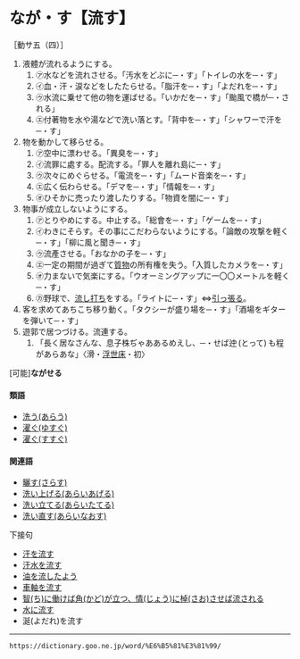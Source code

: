 # なが・す【流す】

［動サ五（四）］
1.  液體が流れるようにする。    
    1.  ㋐水などを流れさせる。「汚水をどぶに─・す」「トイレの水を─・す」        
    2.  ㋑血・汗・涙などをしたたらせる。「脂汗を─・す」「よだれを─・す」        
    3.  ㋒水流に乗せて他の物を運ばせる。「いかだを─・す」「颱風で橋が─・される」        
    4.  ㋓付著物を水や湯などで洗い落とす。「背中を─・す」「シャワーで汗を─・す」
2. 物を動かして移らせる。    
    1.  ㋐空中に漂わせる。「異臭を─・す」        
    2.  ㋑流罪に處する。配流する。「罪人を離れ島に─・す」        
    3.  ㋒次々にめぐらせる。「電流を─・す」「ムード音楽を─・す」        
    4.  ㋓広く伝わらせる。「デマを─・す」「情報を─・す」        
    5.  ㋔ひそかに売ったり渡したりする。「物資を闇に─・す」        
3. 物事が成立しないようにする。    
    1.  ㋐とりやめにする。中止する。「総會を─・す」「ゲームを─・す」        
    2.  ㋑わきにそらす。その事にこだわらないようにする。「論敵の攻撃を軽く─・す」「柳に風と聞き─・す」        
    3.  ㋒流產させる。「おなかの子を─・す」        
    4.  ㋓一定の期間が過ぎて[質物](https://dictionary.goo.ne.jp/word/%E8%B3%AA%E7%89%A9_%28%E3%81%97%E3%81%A1%E3%82%82%E3%81%A4%29/#jn-97992)の所有権を失う。「入質したカメラを─・す」        
    5.  ㋔力まないで気楽にする。「ウオーミングアップに一〇〇メートルを軽く─・す」        
    6.  ㋕野球で、[流し打ち](https://dictionary.goo.ne.jp/word/%E6%B5%81%E3%81%97%E6%89%93%E3%81%A1/#jn-163039)をする。「ライトに─・す」⇔[引っ張る](https://dictionary.goo.ne.jp/word/%E5%BC%95%E3%81%A3%E5%BC%B5%E3%82%8B/#jn-185625)。
4. 客を求めてあちこち移り動く。「タクシーが盛り場を─・す」「酒場をギターを弾いて─・す」
5. 遊郭で居つづける。流連する。    
    1.  「長く居なさんな、息子株ぢゃああるめえし、─・せば迚 (とって) も程があらあな」〈滑・[浮世床](https://dictionary.goo.ne.jp/word/%E6%B5%AE%E4%B8%96%E5%BA%8A/#jn-18208)・初〉
        

\[可能\]**ながせる**

#### 類語

-   [洗う(あらう)](https://dictionary.goo.ne.jp/word/%E6%B4%97%E3%81%86/#jn-7057)
-   [濯ぐ(ゆすぐ)](https://dictionary.goo.ne.jp/word/%E6%BF%AF%E3%81%90_%28%E3%82%86%E3%81%99%E3%81%90%29/#jn-225313)
-   [濯ぐ(すすぐ)](https://dictionary.goo.ne.jp/word/%E6%BF%AF%E3%81%90_%28%E3%81%99%E3%81%99%E3%81%90%29/#jn-118347)

#### 関連語

-   [曬す(さらす)](https://dictionary.goo.ne.jp/word/%E6%99%92%E3%81%99/#jn-89581)
-   [洗い上げる(あらいあげる)](https://dictionary.goo.ne.jp/word/%E6%B4%97%E3%81%84%E4%B8%8A%E3%81%92%E3%82%8B/#jn-7008)
-   [洗い立てる(あらいたてる)](https://dictionary.goo.ne.jp/word/%E6%B4%97%E3%81%84%E7%AB%8B%E3%81%A6%E3%82%8B/#jn-7037)
-   [洗い直す(あらいなおす)](https://dictionary.goo.ne.jp/word/%E6%B4%97%E3%81%84%E7%9B%B4%E3%81%99/#jn-7039)

下接句

-   [汗を流す](https://dictionary.goo.ne.jp/word/%E6%B1%97%E3%82%92%E6%B5%81%E3%81%99/#jn-4303)
-   [汗水を流す](https://dictionary.goo.ne.jp/word/%E6%B1%97%E6%B0%B4%E3%82%92%E6%B5%81%E3%81%99/#jn-4375)
-   [油を流したよう](https://dictionary.goo.ne.jp/word/%E6%B2%B9%E3%82%92%E6%B5%81%E3%81%97%E3%81%9F%E3%82%88%E3%81%86/#jn-5836)
-   [車軸を流す](https://dictionary.goo.ne.jp/word/%E8%BB%8A%E8%BB%B8%E3%82%92%E6%B5%81%E3%81%99/#jn-102121)
-   [智(ち)に働けば角(かど)が立つ、情(じょう)に棹(さお)させば流される](https://dictionary.goo.ne.jp/word/%E6%99%BA%E3%81%AB%E5%83%8D%E3%81%91%E3%81%B0%E8%A7%92%E3%81%8C%E7%AB%8B%E3%81%A4%E6%83%85%E3%81%AB%E6%A3%B9%E3%81%95%E3%81%9B%E3%81%B0%E6%B5%81%E3%81%95%E3%82%8C%E3%82%8B/#jn-140811)
-   [水に流す](https://dictionary.goo.ne.jp/word/%E6%B0%B4%E3%81%AB%E6%B5%81%E3%81%99/#jn-211489)
-   涎(よだれ)を流す

---
`https://dictionary.goo.ne.jp/word/%E6%B5%81%E3%81%99/`
